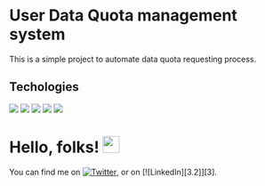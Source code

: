 # User Data Quota management system

This is a simple project to automate data quota requesting process. 

## Techologies

![](https://img.shields.io/badge/OS-Linux-informational?style=flat&logo=OS&logoColor=white&color=2bbc8a)
![](https://img.shields.io/badge/Code-Golang-informational?style=flat&logo=OS&logoColor=white&color=2bbc8a)
![](https://img.shields.io/badge/Code-html-informational?style=flat&logo=OS&logoColor=white&color=2bbc8a)
![](https://img.shields.io/badge/Code-JavaScript-informational?style=flat&logo=OS&logoColor=white&color=2bbc8a)
![](https://img.shields.io/badge/Tools-Docker-informational?style=flat&logo=OS&logoColor=white&color=2bbc8a)
# Hello, folks! <img src="https://raw.githubusercontent.com/MartinHeinz/MartinHeinz/master/wave.gif" width="30px">


<!-- Actual text -->

You can find me on [![Twitter][1.2]][1], or on [![LinkedIn][3.2]][3].

<!-- Icons -->

[1.2]: http://i.imgur.com/wWzX9uB.png (twitter icon without padding)
[2.2]: https://raw.githubusercontent.com/MartinHeinz/MartinHeinz/master/linkedin-3-16.png (LinkedIn icon without padding)

<!-- Links to your social media accounts -->

[1]: https://twitter.com/sachithmuha
[2]: https://www.linkedin.com/in/sachith-muhandiram-05a30568/